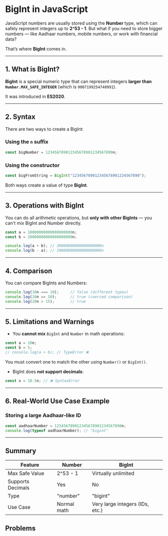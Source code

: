 # BigInt in JavaScript

JavaScript numbers are usually stored using the **Number** type, which can safely represent integers up to **2^53 - 1**. But what if you need to store bigger numbers — like Aadhaar numbers, mobile numbers, or work with financial data?

That’s where **BigInt** comes in.

---

## 1. What is BigInt?

**BigInt** is a special numeric type that can represent integers **larger than `Number.MAX_SAFE_INTEGER`** (which is `9007199254740991`).

It was introduced in **ES2020**.

---

## 2. Syntax

There are two ways to create a BigInt:

### Using the `n` suffix

```js
const bigNumber = 123456789012345678901234567890n;
```

### Using the constructor

```js
const bigFromString = BigInt("123456789012345678901234567890");
```

Both ways create a value of type **BigInt**.

---

## 3. Operations with BigInt

You can do all arithmetic operations, but **only with other BigInts** — you can't mix BigInt and Number directly.

```js
const a = 10000000000000000000n;
const b = 20000000000000000000n;

console.log(a + b); // 30000000000000000000n
console.log(b - a); // 10000000000000000000n
```

---

## 4. Comparison

You can compare BigInts and Numbers:

```js
console.log(10n === 10);     // false (different types)
console.log(10n == 10);      // true (coerced comparison)
console.log(20n > 15);       // true
```

---

## 5. Limitations and Warnings

* You **cannot mix** `BigInt` and `Number` in math operations:

```js
const a = 10n;
const b = 5;
// console.log(a + b); // TypeError ❌
```

You must convert one to match the other using `Number()` or `BigInt()`.

* BigInt does **not support decimals**:

```js
const x = 10.5n; // ❌ SyntaxError
```

---

## 6. Real-World Use Case Example

### Storing a large Aadhaar-like ID

```js
const aadhaarNumber = 123456789012345678901234567890n;
console.log(typeof aadhaarNumber); // "bigint"
```

---

## Summary

| Feature           | Number      | BigInt                          |
| ----------------- | ----------- | ------------------------------- |
| Max Safe Value    | 2^53 - 1    | Virtually unlimited             |
| Supports Decimals | Yes         | No                              |
| Type              | "number"    | "bigint"                        |
| Use Case          | Normal math | Very large integers (IDs, etc.) |

## Problems
